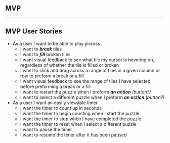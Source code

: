 ## MVP
---
## MVP User Stories
- As a user I want to be able to play picross
  - I want to **_break_** tiles
  - I want to **_fill_** broken tiles
  - I want visual feedback to see what tile my cursor is hovering on, regardless of whether the tile is filled or broken
  - I want to click and drag across a range of tiles in a given column or row to preform a break or a fill
  - I want visual feedback to see the range of tiles I have selected before preforming a break or a fill
  - I want to restart the puzzle when I preform **_an action_** *(button?)*
  - I want to select a different puzzle when I preform **_an action_** *(button?)*
- As a user I want an easily viewable timer
  - I want the timer to count up in seconds
  - I want the timer to begin counting when I start the puzzle
  - I want the timer to stop when I have completed the puzzle
  - I want the timer to reset when I select a different puzzle
  - I want to pause the timer
  - I want to resume the timer after it has been paused
